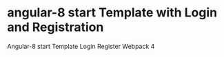 # angular-8 start Template with Login and Registration

Angular-8 start Template
Login
Register
Webpack 4
